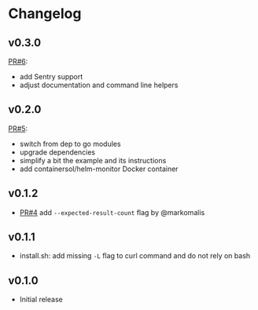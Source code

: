 Changelog
=========

## v0.3.0

[PR#6](https://github.com/ContainerSolutions/helm-monitor/pull/6):

- add Sentry support
- adjust documentation and command line helpers

## v0.2.0

[PR#5](https://github.com/ContainerSolutions/helm-monitor/pull/5):

- switch from dep to go modules
- upgrade dependencies
- simplify a bit the example and its instructions
- add containersol/helm-monitor Docker container

## v0.1.2

- [PR#4](https://github.com/ContainerSolutions/helm-monitor/pull/4) add
  `--expected-result-count` flag by @markomalis

## v0.1.1

- install.sh: add missing `-L` flag to curl command and do not rely on bash

## v0.1.0

- Initial release
